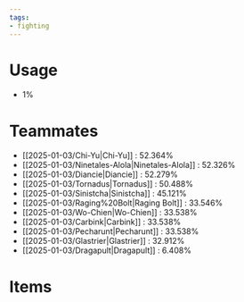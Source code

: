 ```yaml
---
tags:
- fighting
---
```

# Usage
- 1%
# Teammates
- [[2025-01-03/Chi-Yu|Chi-Yu]] : 52.364%
- [[2025-01-03/Ninetales-Alola|Ninetales-Alola]] : 52.326%
- [[2025-01-03/Diancie|Diancie]] : 52.279%
- [[2025-01-03/Tornadus|Tornadus]] : 50.488%
- [[2025-01-03/Sinistcha|Sinistcha]] : 45.121%
- [[2025-01-03/Raging%20Bolt|Raging Bolt]] : 33.546%
- [[2025-01-03/Wo-Chien|Wo-Chien]] : 33.538%
- [[2025-01-03/Carbink|Carbink]] : 33.538%
- [[2025-01-03/Pecharunt|Pecharunt]] : 33.538%
- [[2025-01-03/Glastrier|Glastrier]] : 32.912%
- [[2025-01-03/Dragapult|Dragapult]] : 6.408%
# Items